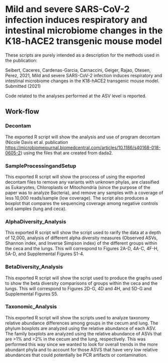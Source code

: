 # Mild and severe SARS-CoV-2 infection induces respiratory and intestinal microbiome changes in the K18-hACE2 transgenic mouse model

These scripts are purely intended as a description for the methods used in the publication:

Seibert, Caceres, Cardenas-Garcia, Carnaccini, Geiger, Rajao, Otesen, Perez, 2021, Mild and severe SARS-CoV-2 infection induces respiratory and intestinal microbiome changes in the K18-hACE2 transgenic mouse model. Submitted (2021)

Code related to the analyses performed at the ASV level is reported.

## Work-flow 

### Decontam 

The exported R script will show the analysis and use of program decontam (Nicole Davis et al. publication https://microbiomejournal.biomedcentral.com/articles/10.1186/s40168-018-0605-2) using the files that are created from dada2. 

### SampleProcessingandSetup

This exported R script will show the proccess of using the exported decontam files to remove any variants with unknown phylas, are classified as Eukaryotes, Chloroplasts or Mitochondria (since the purpose of the paper was to analyze Bacteria), and remove any samples with a coverage of less 10,000 reads/sample (low coverage). The script also produces a boxplot that compares the sequencing coverage among negative controls and samples (lung and ceca). 

### AlphaDiversity_Analysis

This exported R script will show the script used to rarify the data at a depth of 12,000, analysis of different alpha diversity measures (Observed ASVs, Shannon index, and Inverse Simpson index) of the different groups within the ceca and the lungs. This will correspond to Figures 2A-D, 4A-C, 4F-H, 5A-D, and Supplemental Figures S1-4.

### BetaDiversity_Analysis

This exported R script will show the script used to produce the graphs used to show the beta diversity comparisons of groups within the ceca and the lungs. This will correspond to Figures 2D-G, 4D and 4H, and 5D-G and Supplemental Figures S5.

### Taxonomic_Analysis 

This exported R script will show the scripts used to analyze taxonomy relative abundance differences among groups in the cecum and lung. The phylum boxplots are analyzed using the relative abundance of each ASV. The family boxplots are analyzed using the relative abundance of ASVs that are >1% and >2% in the cecum and the lung, respectively. This was performed this way since we wanted to look for overall trends in the more abundant phyla and to account for those ASVS that have very low relative abundances that could potentially be PCR artifacts or contamination. 
